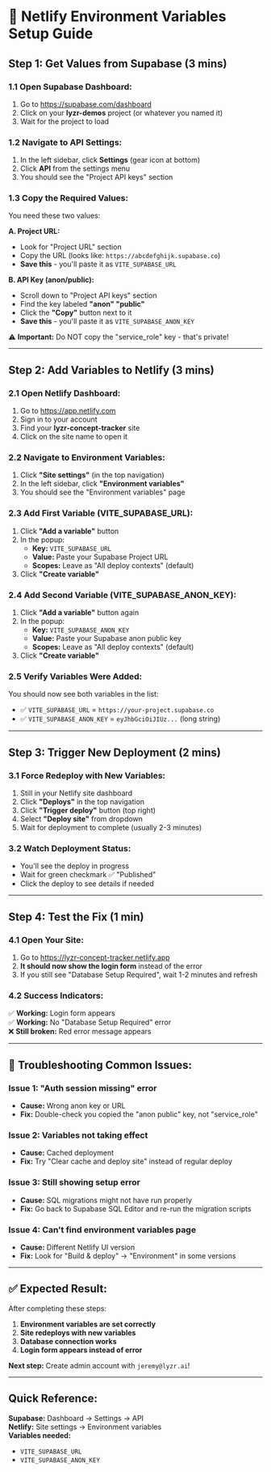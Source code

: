 # 🔑 Netlify Environment Variables Setup Guide

## **Step 1: Get Values from Supabase** (3 mins)

### **1.1 Open Supabase Dashboard:**
1. Go to https://supabase.com/dashboard
2. Click on your **lyzr-demos** project (or whatever you named it)
3. Wait for the project to load

### **1.2 Navigate to API Settings:**
1. In the left sidebar, click **Settings** (gear icon at bottom)
2. Click **API** from the settings menu
3. You should see the "Project API keys" section

### **1.3 Copy the Required Values:**
You need these two values:

**A. Project URL:**
- Look for "Project URL" section
- Copy the URL (looks like: `https://abcdefghijk.supabase.co`)
- **Save this** - you'll paste it as `VITE_SUPABASE_URL`

**B. API Key (anon/public):**
- Scroll down to "Project API keys" section
- Find the key labeled **"anon" "public"** 
- Click the **"Copy"** button next to it
- **Save this** - you'll paste it as `VITE_SUPABASE_ANON_KEY`

⚠️ **Important:** Do NOT copy the "service_role" key - that's private!

---

## **Step 2: Add Variables to Netlify** (3 mins)

### **2.1 Open Netlify Dashboard:**
1. Go to https://app.netlify.com
2. Sign in to your account
3. Find your **lyzr-concept-tracker** site
4. Click on the site name to open it

### **2.2 Navigate to Environment Variables:**
1. Click **"Site settings"** (in the top navigation)
2. In the left sidebar, click **"Environment variables"**
3. You should see the "Environment variables" page

### **2.3 Add First Variable (VITE_SUPABASE_URL):**
1. Click **"Add a variable"** button
2. In the popup:
   - **Key:** `VITE_SUPABASE_URL`
   - **Value:** Paste your Supabase Project URL
   - **Scopes:** Leave as "All deploy contexts" (default)
3. Click **"Create variable"**

### **2.4 Add Second Variable (VITE_SUPABASE_ANON_KEY):**
1. Click **"Add a variable"** button again
2. In the popup:
   - **Key:** `VITE_SUPABASE_ANON_KEY`
   - **Value:** Paste your Supabase anon public key
   - **Scopes:** Leave as "All deploy contexts" (default)
3. Click **"Create variable"**

### **2.5 Verify Variables Were Added:**
You should now see both variables in the list:
- ✅ `VITE_SUPABASE_URL` = `https://your-project.supabase.co`
- ✅ `VITE_SUPABASE_ANON_KEY` = `eyJhbGciOiJIUz...` (long string)

---

## **Step 3: Trigger New Deployment** (2 mins)

### **3.1 Force Redeploy with New Variables:**
1. Still in your Netlify site dashboard
2. Click **"Deploys"** in the top navigation
3. Click **"Trigger deploy"** button (top right)
4. Select **"Deploy site"** from dropdown
5. Wait for deployment to complete (usually 2-3 minutes)

### **3.2 Watch Deployment Status:**
- You'll see the deploy in progress
- Wait for green checkmark ✅ "Published"
- Click the deploy to see details if needed

---

## **Step 4: Test the Fix** (1 min)

### **4.1 Open Your Site:**
1. Go to https://lyzr-concept-tracker.netlify.app
2. **It should now show the login form** instead of the error
3. If you still see "Database Setup Required", wait 1-2 minutes and refresh

### **4.2 Success Indicators:**
✅ **Working:** Login form appears  
✅ **Working:** No "Database Setup Required" error  
❌ **Still broken:** Red error message appears  

---

## **🚨 Troubleshooting Common Issues:**

### **Issue 1: "Auth session missing" error**
- **Cause:** Wrong anon key or URL
- **Fix:** Double-check you copied the "anon public" key, not "service_role"

### **Issue 2: Variables not taking effect**
- **Cause:** Cached deployment
- **Fix:** Try "Clear cache and deploy site" instead of regular deploy

### **Issue 3: Still showing setup error**
- **Cause:** SQL migrations might not have run properly
- **Fix:** Go back to Supabase SQL Editor and re-run the migration scripts

### **Issue 4: Can't find environment variables page**
- **Cause:** Different Netlify UI version
- **Fix:** Look for "Build & deploy" → "Environment" in some versions

---

## **✅ Expected Result:**

After completing these steps:
1. **Environment variables are set correctly**
2. **Site redeploys with new variables**
3. **Database connection works**
4. **Login form appears instead of error**

**Next step:** Create admin account with `jeremy@lyzr.ai`!

---

## **Quick Reference:**

**Supabase:** Dashboard → Settings → API  
**Netlify:** Site settings → Environment variables  
**Variables needed:**
- `VITE_SUPABASE_URL`
- `VITE_SUPABASE_ANON_KEY`